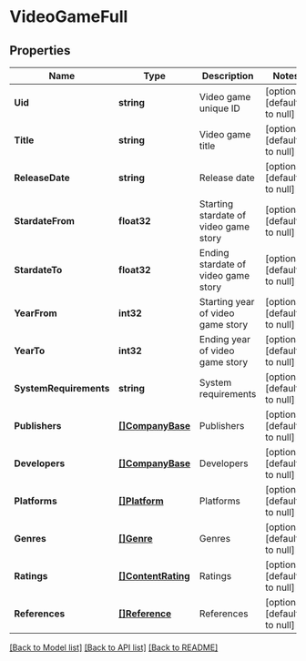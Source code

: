 # VideoGameFull

## Properties
Name | Type | Description | Notes
------------ | ------------- | ------------- | -------------
**Uid** | **string** | Video game unique ID | [optional] [default to null]
**Title** | **string** | Video game title | [optional] [default to null]
**ReleaseDate** | **string** | Release date | [optional] [default to null]
**StardateFrom** | **float32** | Starting stardate of video game story | [optional] [default to null]
**StardateTo** | **float32** | Ending stardate of video game story | [optional] [default to null]
**YearFrom** | **int32** | Starting year of video game story | [optional] [default to null]
**YearTo** | **int32** | Ending year of video game story | [optional] [default to null]
**SystemRequirements** | **string** | System requirements | [optional] [default to null]
**Publishers** | [**[]CompanyBase**](CompanyBase.md) | Publishers | [optional] [default to null]
**Developers** | [**[]CompanyBase**](CompanyBase.md) | Developers | [optional] [default to null]
**Platforms** | [**[]Platform**](Platform.md) | Platforms | [optional] [default to null]
**Genres** | [**[]Genre**](Genre.md) | Genres | [optional] [default to null]
**Ratings** | [**[]ContentRating**](ContentRating.md) | Ratings | [optional] [default to null]
**References** | [**[]Reference**](Reference.md) | References | [optional] [default to null]

[[Back to Model list]](../README.md#documentation-for-models) [[Back to API list]](../README.md#documentation-for-api-endpoints) [[Back to README]](../README.md)


